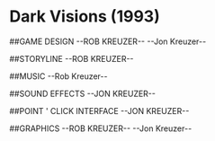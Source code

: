 # Dark Visions (1993)

##GAME DESIGN
--ROB KREUZER--
--Jon Kreuzer--

##STORYLINE
--ROB KREUZER--

##MUSIC
--Rob Kreuzer--

##SOUND EFFECTS
--JON KREUZER--

##POINT ' CLICK INTERFACE
--JON KREUZER--

##GRAPHICS
--ROB KREUZER--
--Jon Kreuzer--
